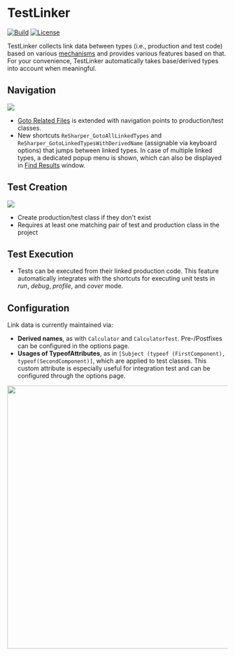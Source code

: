# TestLinker

[![Build](https://img.shields.io/teamcity/codebetter/Testlinker_CompileFxCopInspectCode.svg?label=master&style=flat-square&logo=data%3Aimage%2Fpng%3Bbase64%2CiVBORw0KGgoAAAANSUhEUgAAAEEAAAA%2FCAYAAAC%2F36X0AAAAAXNSR0IArs4c6QAAAARnQU1BAACxjwv8YQUAAAAJcEhZcwAADsMAAA7DAcdvqGQAAAAZdEVYdFNvZnR3YXJlAHBhaW50Lm5ldCA0LjAuMTCtCgrAAAAC%2B0lEQVR4Xu2aDZHCMBSETwISkIAEJCABCUjAARKQgAQkIAEJSMhl75KbtOzLC%2FDyhpuwMx%2B0e7RNtvmj3FcIYXio%2BR9YrVZhvV7%2Fgf35Z1r5ednv98EbFLwsSI3FYhG22204Ho%2Fher1GS9btdgvn8znsdruwXC5h0XOW5A13IYioSWHmoBKo%2BCtCIFrgecNdtRBw5w%2BHQ9y0E8KQWkbecJcUAvr25XKJm%2FZCV0G3ippcM2%2B4i4WAAFDQ3kqt7O%2B6ecNd8xC8AoBwnbJrvEUIKJBXANBms8FbrvtvCBg0WtD6KirCjmOUfRP7rcI10JxRkXKdkKdQLczamNBEmmpEpcrQYyVSoVShcrUZJYOZBZ9jYczHgsydUaNHCNriB0KFHl0RIoyyhaX1Bv0sNSWsQ2hpBc8EUIK7n7ox%2FTugpoR1COWdkpSuSY%2B3gpoSliGguWqqNWFLqClhGUKapqp6pRs8AjUlLENII70orR9bQk0JyxC08UCaznpATQnPEPA8IIoeaw01JTxDSNeix1pDTYlPCBHPEFqWyFZQU8IzBK81AqCmhGUI2hSZvlPQY62hpoRlCC2LJa9xgZoSliG0LJsfOd8rUFPCMgRwOp3iW13sIcijaC2KmhLWIfT%2BKo3WloOuhUlNCesQQOtDFe1uzkFw88eBUhB3Ro0eIbQMkFmYNrWf1rRfrVgQkx2NHiGAlrGhFK6DKRYVQpnwPQP7rT%2FazIOYFEajVwjou60VsFLZve4KVKNXCAB9mD0h7qH5anRSEI2eIQAE0TJQviK2HJ%2FsaPQOAcwflVsJrextZwcJFNiqe6BctVmFmhKeIQC0CoTx7KCJWSeVmZ4%2FQ00JFAonlej5dBh3ElMh%2BjTCLscOtBh4AFMl1h4oaxQ91xxqjgY1R4Oao0HN0aDmaFBzNKg5GtQcDWqOBjVHg5qjQc3RoOZoUHM0qDka1BwNao7Gzwt7StQb7ZckT%2FKGuzz%2FHUcjb7jrE0LUJ4SoTwhRbxcCG717846zw8CEr2%2Fmetn3QDyWVAAAAABJRU5ErkJggg%3D%3D)](http://teamcity.codebetter.com/project.html?projectId=TestLinker)
[![License](https://img.shields.io/github/license/matkoch/testlinker.svg?style=flat-square&logo=data%3Aimage%2Fpng%3Bbase64%2CiVBORw0KGgoAAAANSUhEUgAAAEAAAABACAYAAACqaXHeAAAAAXNSR0IArs4c6QAAAARnQU1BAACxjwv8YQUAAAAJcEhZcwAAHYcAAB2HAY%2Fl8WUAAAAZdEVYdFNvZnR3YXJlAHBhaW50Lm5ldCA0LjAuMTCtCgrAAAADB0lEQVR4XtWagXETMRREUwIlUAIlUAodQAl0AJ1AB9BB6AA6gA6MduKbkX%2BevKecNk525jHO3l%2Fp686xlJC70%2Bl0C942vjV%2Bn9FreVQbBc0wWujfRpW8Z78JaIb53hhJ1ygTA80w9PQ36duBMjHQHPCuoQZfutSjeqU1PAJN4E3j2pN7aVKv6pnWcgGawNfGa5N6prVcgGZBn8yvVXZXQbOgPXokXaPMNZwoc41D%2FaHZ8b7hpBrKjnCizIjD%2FaHZ8aPR6%2BeZXqqh7Agnyow43B%2BaZz40qnQ36a6rlsYgnChDLOkPzTN1z%2B9PafU0N3OAcaIMsaQ%2FNBufG1X9JyrtDMr0Y4xwokxlWX%2BPjAYdemhPrWeDvYcPJ8r0LO3v4oszNfivQQuTp2u9qJGKE2V6lvZ38UVj9q3t3oqEE2U2lvfXF4t6qPjTqDUV1fRyhw8nymws768vfOr2NtqOqFY4UUZE%2BusL6VDRX7%2FGzOHDiTIi0t9WMPsUKzNPx4kysf62gmuHir3sPXw4USbWny485ZOc2PsJ7VTro%2F3pwp5DxV7qHq2xa41TrY%2F2J7PfJkaHir3UwwdtU061PtqfTP0CUaYm2v3LxCtoDI2lMWk8p1of7Y8K0jhRJgaaYZwoE0P%2FpFUndZqtP6T4BE2zC5qtP6T4BE2zC5qtPyRN8OvhZUQae3ZBtT7anyb49PA6Ivp5wKnWR%2FvbJkncZXr6wokysf62CXRCWjmJxhqd2JwoE%2BuvTqS37JGJlB39GLzhRJmN5f31gz8XTpSJgWYYJ8rEQDOME2VioBnGiTIx0AzjRJkYaIZxokwMNMM4USYGmmGcKBMDzTBOlImBZhgnysRAM4wTZWKgGcaJMjHQDONEmRhohnGiTAw0wzhRJgaaYZwoEwPNME6UiYFmGCfKxEAzjBNlYqAZxokyMdAMoL%2FO%2BNi4bzjpT1e%2BNFb8V7gFzUXMLHqk%2BM1A8wArFj1S5GagOUly0SMtuxloTnJrUU%2B7QXOSW4t62g2ak9xa1NNu0Jzk1qKednK6%2Bw9roIB8keT%2F3QAAAABJRU5ErkJggg%3D%3D)](https://github.com/matkoch/TestLinker/blob/master/LICENSE)

TestLinker collects link data between types (i.e., production and test code) based on various [mechanisms](https://github.com/matkoch/TestLinker/blob/master/src/dotnet/ReSharperPlugin.TestLinker/LinkedTypesProvider) and provides various features based on that. For your convenience, TestLinker automatically takes base/derived types into account when meaningful.

## Navigation

<img src=https://raw.githubusercontent.com/matkoch/TestLinker/master/misc/Demon_Navigate.gif />

- [Goto Related Files](https://www.jetbrains.com/help/resharper/2016.1/Navigation_and_Search__Go_to_Related_Files.html) is extended with navigation points to production/test classes.
- New shortcuts `ReSharper_GotoAllLinkedTypes` and `ReSharper_GotoLinkedTypesWithDerivedName` (assignable via keyboard options) that jumps between linked types. In case of multiple linked types, a dedicated popup menu is shown, which can also be displayed in [Find Results](https://www.jetbrains.com/help/resharper/2016.1/Reference__Windows__Find_Results_Window.html) window.

## Test Creation

<img src=https://raw.githubusercontent.com/matkoch/TestLinker/master/misc/Demo_Create.gif />

- Create production/test class if they don't exist
- Requires at least one matching pair of test and production class in the project

## Test Execution

- Tests can be executed from their linked production code. This feature automatically integrates with the shortcuts for executing unit tests in *run*, *debug*, *profile*, and *cover* mode.

## Configuration

Link data is currently maintained via:
- **Derived names**, as with `Calculator` and `CalculatorTest`. Pre-/Postfixes can be configured in the options page.
- **Usages of TypeofAttributes**, as in `[Subject (typeof (FirstComponent), typeof(SecondComponent)]`, which are applied to test classes. This custom attribute is especially useful for integration test and can be configured through the options page.

<img src=https://raw.githubusercontent.com/matkoch/TestLinker/master/misc/OptionsPage.png width=600px />